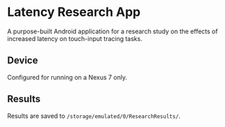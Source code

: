 Latency Research App
====================

A purpose-built Android application for a research study on the effects of increased latency on touch-input tracing tasks.

Device
------
Configured for running on a Nexus 7 only.

Results
-------
Results are saved to `/storage/emulated/0/ResearchResults/`.
